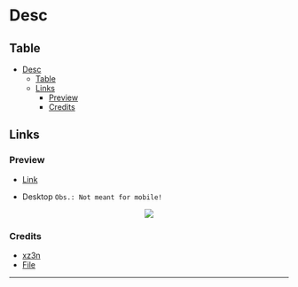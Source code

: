 # Desc

## Table

- [Desc](#desc)
  - [Table](#table)
  - [Links](#links)
    - [Preview](#preview)
    - [Credits](#credits)

## Links

### Preview

-   [Link](https://nyyu.github.io/Test-04/)

-   Desktop `Obs.: Not meant for mobile!`
<p align="center"> <img src="public/base/pewview/desktop.png"> </p>

### Credits

-   [xz3n](https://www.instagram.com/_.xz3n)
-   [File](https://linktr.ee/zenn69)

---

